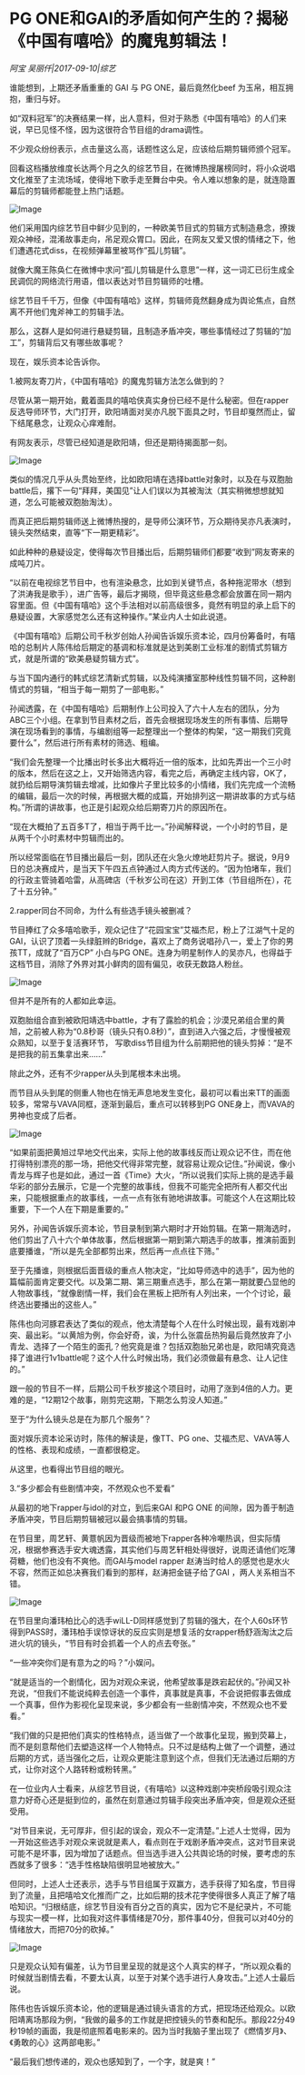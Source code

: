 # PG ONE和GAI的矛盾如何产生的？揭秘《中国有嘻哈》的魔鬼剪辑法！

*阿宝 吴丽仟|2017-09-10|综艺*

谁能想到，上期还矛盾重重的 GAI 与 PG ONE，最后竟然化beef 为玉帛，相互拥抱，重归与好。

如“双料冠军”的决赛结果一样，出人意料，但对于熟悉《中国有嘻哈》的人们来说，早已见怪不怪，因为这很符合节目组的drama调性。

不少观众纷纷表示，点击量这么高，话题性这么足，应该给后期剪辑师颁个冠军。

回看这档播放维度长达两个月之久的综艺节目，在微博热搜屠榜同时，将小众说唱文化推至了主流场域，使得地下歌手走至舞台中央。令人难以想象的是，就连隐置幕后的剪辑师都能登上热门话题。

![Image](http://p3.pstatp.com/large/39fc0001b4c26a907447)

他们采用国内综艺节目中鲜少见到的，一种欧美节目式的剪辑方式制造悬念，撩拨观众神经，混淆故事走向，吊足观众胃口。因此，在网友又爱又恨的情绪之下，他们遭遇花式diss，在视频弹幕里被骂作”孤儿剪辑”。

就像大魔王陈奂仁在微博中求问“孤儿剪辑是什么意思”一样，这一词汇已衍生成全民调侃的网络流行用语，借以表达对节目剪辑师的吐槽。

综艺节目千千万，但像《中国有嘻哈》这样，剪辑师竟然翻身成为舆论焦点，自然离不开他们鬼斧神工的剪辑手法。

那么，这群人是如何进行悬疑剪辑，且制造矛盾冲突，哪些事情经过了剪辑的“加工”，剪辑背后又有哪些故事呢？

现在，娱乐资本论告诉你。

1.被网友寄刀片，《中国有嘻哈》的魔鬼剪辑方法怎么做到的？

尽管从第一期开始，戴着面具的嘻哈侠真实身份已经不是什么秘密。但在rapper反选导师环节，大门打开，欧阳靖面对吴亦凡脱下面具之时，节目却戛然而止，留下结尾悬念，让观众心痒难耐。

有网友表示，尽管已经知道是欧阳靖，但还是期待揭面那一刻。

![Image](http://p3.pstatp.com/large/39f70001d7a76597227b)

类似的情况几乎从头贯始至终，比如欧阳靖在选择battle对象时，以及在与双胞胎battle后，撂下一句“拜拜，美国见”让人们误以为其被淘汰（其实稍微想想就知道，怎么可能被双胞胎淘汰）。

而真正把后期剪辑师送上微博热搜的，是导师公演环节，万众期待吴亦凡表演时，镜头突然结束，直等“下一期更精彩”。

如此种种的悬疑设定，使得每次节目播出后，后期剪辑师们都要“收到”网友寄来的成吨刀片。

“以前在电视综艺节目中，也有渲染悬念，比如到关键节点，各种拖泥带水（想到了洪涛我是歌手），进广告等，最后才揭晓，但毕竟这些悬念都会放置在同一期内容里面。但《中国有嘻哈》这个手法相对以前高级很多，竟然有明显的承上启下的悬疑设置，大家感觉怎么还有这种操作。”某业内人士如此说道。

《中国有嘻哈》后期公司千秋岁创始人孙闻告诉娱乐资本论，四月份筹备时，有嘻哈的总制片人陈伟给后期定的基调和标准就是达到美剧工业标准的剧情式剪辑方式，就是所谓的“欧美悬疑剪辑方式”。

与当下国内通行的韩式综艺清新式剪辑，以及纯演播室那种线性剪辑不同，这种剧情式的剪辑，“相当于每一期剪了一部电影。”

孙闻透露，在《中国有嘻哈》后期制作上公司投入了六十人左右的团队，分为ABC三个小组。在拿到节目素材之后，首先会根据现场发生的所有事情、后期导演在现场看到的事情，与编剧组等一起整理出一个整体的构架，“这一期我们究竟要什么”，然后进行所有素材的筛选、粗编。

“我们会先整理一个比播出时长多出大概将近一倍的版本，比如先弄出一个三小时的版本，然后在这之上，又开始筛选内容，看完之后，再确定主线内容，OK了，就扔给后期导演剪辑去增减，比如像片子里比较多的小情绪，我们先完成一个流畅的编辑，最后一次的时候，再根据大概的成篇，开始排列这一期讲故事的方式与结构。”所谓的讲故事，也正是引起观众给后期寄刀片的原因所在。

“现在大概拍了五百多T了，相当于两千比一。”孙闻解释说，一个小时的节目，是从两千个小时素材中剪辑而出的。

所以经常面临在节目播出最后一刻，团队还在火急火燎地赶剪片子。据说，9月9日的总决赛成片，是当天下午四五点钟通过人肉方式传送的。“因为怕堵车，我们的行政主管骑着哈雷，从高碑店（千秋岁公司在这）开到工体（节目组所在），花了十五分钟。”

2.rapper同台不同命，为什么有些选手镜头被删减？

节目捧红了众多嘻哈歌手，观众记住了“花园宝宝”艾福杰尼，粉上了江湖气十足的GAI，认识了顶着一头绿脏辫的Bridge，喜欢上了商务说唱孙八一，爱上了你的男孩TT，成就了“百万CP” 小白与PG ONE。连身为明星制作人的吴亦凡，也得益于这档节目，消除了外界对其小鲜肉的固有偏见，收获无数路人粉丝。

![Image](http://p9.pstatp.com/large/39fc0001b4c1d5d83002)

但并不是所有的人都如此幸运。

双胞胎组合直到被欧阳靖选中battle，才有了露脸的机会；沙漠兄弟组合里的黄旭，之前被人称为“0.8秒哥（镜头只有0.8秒）”，直到进入六强之后，才慢慢被观众熟知，以至于复活赛环节， 写歌diss节目组为什么前期把他的镜头剪掉：“是不是把我的前五集拿出来……”

除此之外，还有不少rapper从头到尾根本未出境。

而节目从头到尾的侧重人物也在悄无声息地发生变化，最初可以看出来TT的画面较多，常常与VAVA同框，逐渐到最后，重点可以转移到PG ONE身上，而VAVA的男神也变成了后者。

![Image](http://p1.pstatp.com/large/39f70001d7aa73c973db)

“如果前面把黄旭过早地交代出来，实际上他的故事线反而让观众记不住，而在他打得特别漂亮的那一场，把他交代得非常完整，就容易让观众记住。”孙闻说，像小青龙与辉子也是如此，通过一首《Time》大火，“所以说我们实际上挑的是选手最华彩的部分去展示，它是一个完整的故事线，但我不可能完全把所有人都交代出来，只能根据重点的故事线，一点一点有张有驰地讲故事。可能这个人在这期比较重要，下一个人在下期是重要的。”

另外，孙闻告诉娱乐资本论，节目录制到第六期时才开始剪辑。在第一期海选时，他们剪出了八十六个单体故事，然后根据第一期到第六期选手的故事，推演前面到底要播谁，“所以是先全部都剪出来，然后再一点点往下筛。”

至于先播谁，则根据后面晋级的重点人物决定，“比如导师选中的选手”，因为他的篇幅前面肯定要交代。以及第二期、第三期重点选手，那么在第一期就要凸显他的人物故事线，“就像剧情一样，我们会在黑板上把所有人列出来，一个个讨论，最终选出要播出的这些人。”

陈伟也向河豚君表达了类似的观点，他太清楚每个人在什么时候出现，最有戏剧冲突、最出彩。“以黄旭为例，你会好奇，诶，为什么张震岳热狗最后竟然放弃了小青龙、选择了一个陌生的面孔？他究竟是谁？包括双胞胎兄弟也是，欧阳靖究竟选择了谁进行1v1battle呢？这个人什么时候出场，我们必须做最有悬念、让人记住的。”

跟一般的节目不一样，后期公司千秋岁接这个项目时，动用了涨到4倍的人力。更难的是，“12期12个故事，刚剪完这期，下期怎么剪没人知道。”

至于“为什么镜头总是在为那几个服务”？

面对娱乐资本论采访时，陈伟的解读是，像TT、PG one、艾福杰尼、VAVA等人的性格、表现和成绩，一直都很稳定。

从这里，也看得出节目组的眼光。

3.“多少都会有些剧情冲突，不然观众也不爱看”

从最初的地下rapper与idol的对立，到后来GAI 和PG ONE 的间隙，因为善于制造矛盾冲突，节目后期剪辑被冠以最会搞事情的剪辑。

在节目里，周艺轩、黄薏帆因为晋级而被地下rapper各种冷嘲热讽，但实际情况，根据参赛选手安大魂透露，其实他们与周艺轩相处得很好，说周还请他们吃薄荷糖，他们也没有不爽他。而GAI与model rapper 赵涛当时给人的感觉也是水火不容，然而正如总决赛我们看到的那样，赵涛把金链子给了GAI ，两人关系相当不错。

![Image](http://p3.pstatp.com/large/39f70001d7adc6f33177)

在节目里向潘玮柏比心的选手wiLL-D同样感觉到了剪辑的强大，在个人60s环节得到PASS时，潘玮柏手误惊讶状的反应实则是想复活的女rapper杨舒涵淘汰之后进火坑的镜头，“节目有时会抓着一个人的点去夸张。”

“一些冲突你们是有意为之的吗？”小娱问。

“就是适当的一个剧情化，因为对观众来说，他希望故事是跌宕起伏的。”孙闻又补充说，“但我们不能说纯粹去创造一个事件，真事就是真事，不会说把假事去做成一个真事，但作为影视化呈现来说，多少都会有一些剧情冲突，不然观众也不爱看。”

“我们做的只是把他们真实的性格特点，适当做了一个故事化呈现，搬到荧幕上，而不是刻意帮他们去塑造这样一个人物特点。只不过是结构上做了一个调整，通过后期的方式，适当强化之后，让观众更能注意到这个点，但我们无法通过后期的方式，让你对这个人路转粉或粉转黑。”

在一位业内人士看来，从综艺节目说，《有嘻哈》以这种戏剧冲突桥段吸引观众注意力好奇心还是挺到位的，虽然在刻意通过剪辑手段突出矛盾冲突，但是观众还挺受用。

“对节目来说，无可厚非，但引起的误会，观众不一定清楚。”上述人士觉得，因为一开始这些选手对观众来说就是素人，看点则在于戏剧矛盾冲突点，这对节目来说可能不是坏事，因为增加了话题点。但当选手进入公共舆论场的时候，要考虑的东西就多了很多：“选手性格缺陷很明显地被放大。”

但同时，上述人士还表示，选手与节目组属于双赢方，选手获得了知名度，节目得到了流量，且把嘻哈文化推而广之，比如后期的技术花字使得很多人真正了解了嘻哈知识。“归根结底，综艺节目没有百分之百的真实，因为它不是纪录片，不可能与现实一模一样，比如我对这件事情绪是70分，那件事40分，但我可以对40分的情绪放大，而把70分的砍掉。”

![Image](http://p3.pstatp.com/large/39fb0001c4d066296bb3)

只是观众认知有偏差，认为节目里呈现的就是这个人真实的样子，“所以观众看的时候就当剧情去看，不要太认真，以至于对某个选手进行人身攻击。”上述人士最后说。

陈伟也告诉娱乐资本论，他的逻辑是通过镜头语言的方式，把现场还给观众。以欧阳靖离场那段为例，“我做的最多的工作就是把控镜头的节奏和配乐。那段22分49秒19帧的画面，我是彻底照着电影来的。因为当时我脑子里出现了《燃情岁月》、《勇敢的心》这两部电影。”

“最后我们想传递的，观众也感知到了，一个字，就是爽！”

